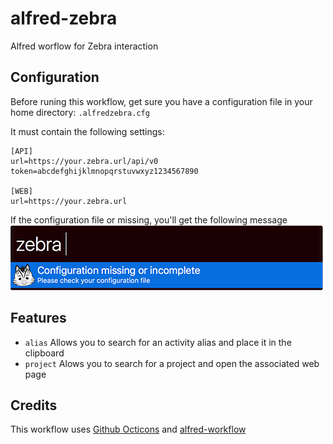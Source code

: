 # alfred-zebra
Alfred worflow for Zebra interaction

## Configuration
Before runing this workflow, get sure you have a configuration file in your home directory: ```.alfredzebra.cfg```

It must contain the following settings:
```
[API]
url=https://your.zebra.url/api/v0
token=abcdefghijklmnopqrstuvwxyz1234567890

[WEB]
url=https://your.zebra.url
```

If the configuration file or missing, you'll get the following message
![Configuration screenshot](screen_config.png)

## Features
* ```alias``` Allows you to search for an activity alias and place it in the clipboard
* ```project``` Alows you to search for a project and open the associated web page

## Credits
This workflow uses [Github Octicons](https://github.com/primer/octicons) and [alfred-workflow](https://github.com/deanishe/alfred-workflow)